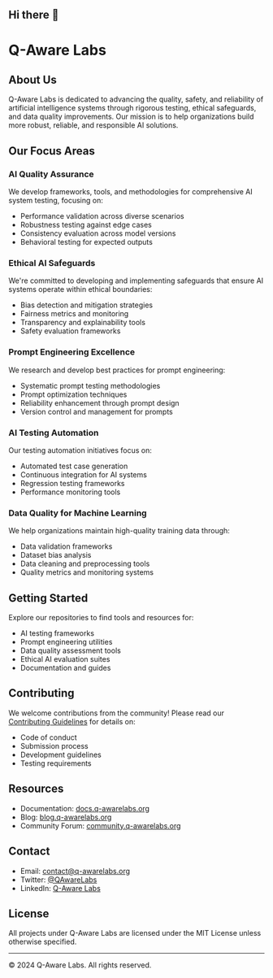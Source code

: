 ## Hi there 👋

# Q-Aware Labs

## About Us
Q-Aware Labs is dedicated to advancing the quality, safety, and reliability of artificial intelligence systems through rigorous testing, ethical safeguards, and data quality improvements. Our mission is to help organizations build more robust, reliable, and responsible AI solutions.

## Our Focus Areas

### AI Quality Assurance
We develop frameworks, tools, and methodologies for comprehensive AI system testing, focusing on:
- Performance validation across diverse scenarios
- Robustness testing against edge cases
- Consistency evaluation across model versions
- Behavioral testing for expected outputs

### Ethical AI Safeguards
We're committed to developing and implementing safeguards that ensure AI systems operate within ethical boundaries:
- Bias detection and mitigation strategies
- Fairness metrics and monitoring
- Transparency and explainability tools
- Safety evaluation frameworks

### Prompt Engineering Excellence
We research and develop best practices for prompt engineering:
- Systematic prompt testing methodologies
- Prompt optimization techniques
- Reliability enhancement through prompt design
- Version control and management for prompts

### AI Testing Automation
Our testing automation initiatives focus on:
- Automated test case generation
- Continuous integration for AI systems
- Regression testing frameworks
- Performance monitoring tools

### Data Quality for Machine Learning
We help organizations maintain high-quality training data through:
- Data validation frameworks
- Dataset bias analysis
- Data cleaning and preprocessing tools
- Quality metrics and monitoring systems

## Getting Started
Explore our repositories to find tools and resources for:
- AI testing frameworks
- Prompt engineering utilities
- Data quality assessment tools
- Ethical AI evaluation suites
- Documentation and guides

## Contributing
We welcome contributions from the community! Please read our [Contributing Guidelines](CONTRIBUTING.md) for details on:
- Code of conduct
- Submission process
- Development guidelines
- Testing requirements

## Resources
- Documentation: [docs.q-awarelabs.org](https://docs.q-awarelabs.org)
- Blog: [blog.q-awarelabs.org](https://blog.q-awarelabs.org)
- Community Forum: [community.q-awarelabs.org](https://community.q-awarelabs.org)

## Contact
- Email: contact@q-awarelabs.org
- Twitter: [@QAwareLabs](https://twitter.com/QAwareLabs)
- LinkedIn: [Q-Aware Labs](https://linkedin.com/company/q-aware-labs)

## License
All projects under Q-Aware Labs are licensed under the MIT License unless otherwise specified.

---
© 2024 Q-Aware Labs. All rights reserved.

<!--

**Here are some ideas to get you started:**

🙋‍♀️ A short introduction - what is your organization all about?
🌈 Contribution guidelines - how can the community get involved?
👩‍💻 Useful resources - where can the community find your docs? Is there anything else the community should know?
🍿 Fun facts - what does your team eat for breakfast?
🧙 Remember, you can do mighty things with the power of [Markdown](https://docs.github.com/github/writing-on-github/getting-started-with-writing-and-formatting-on-github/basic-writing-and-formatting-syntax)
-->
